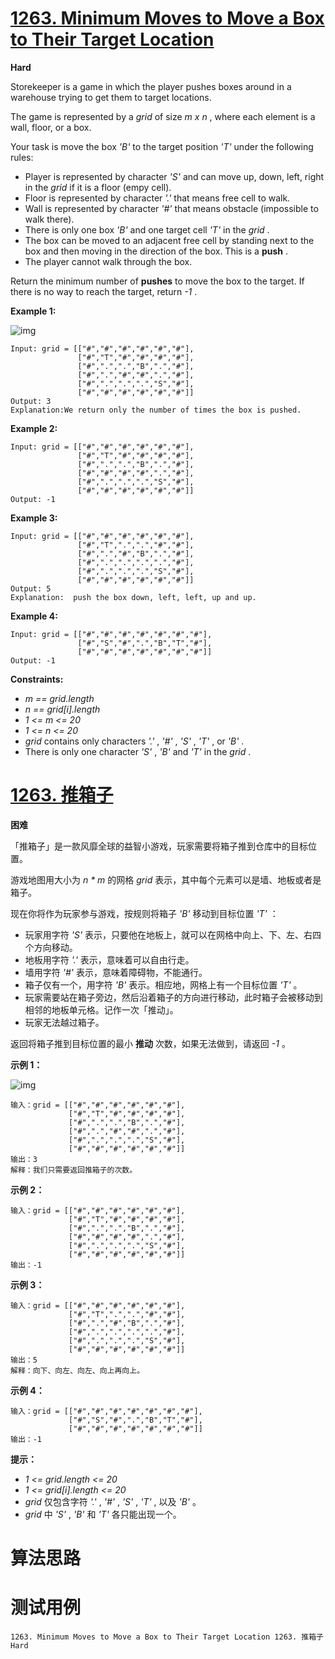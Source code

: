 # [1263. Minimum Moves to Move a Box to Their Target Location][enTitle]

**Hard**

Storekeeper is a game in which the player pushes boxes around in a warehouse trying to get them to target locations.

The game is represented by a  *grid*  of size  *m x n* , where each element is a wall, floor, or a box.

Your task is move the box  *'B'*  to the target position  *'T'*  under the following rules:

- Player is represented by character  *'S'*  and can move up, down, left, right in the  *grid*  if it is a floor (empy cell). 
- Floor is represented by character  *'.'*  that means free cell to walk. 
- Wall is represented by character  *'#'*  that means obstacle (impossible to walk there).  
- There is only one box  *'B'*  and one target cell  *'T'*  in the  *grid* . 
- The box can be moved to an adjacent free cell by standing next to the box and then moving in the direction of the box. This is a **push** . 
- The player cannot walk through the box.

Return the minimum number of **pushes**  to move the box to the target. If there is no way to reach the target, return  *-1* .



**Example 1:** 

![img](https://assets.leetcode.com/uploads/2019/11/06/sample_1_1620.png)

```
Input: grid = [["#","#","#","#","#","#"],
               ["#","T","#","#","#","#"],
               ["#",".",".","B",".","#"],
               ["#",".","#","#",".","#"],
               ["#",".",".",".","S","#"],
               ["#","#","#","#","#","#"]]
Output: 3
Explanation:We return only the number of times the box is pushed.
```

**Example 2:** 

```
Input: grid = [["#","#","#","#","#","#"],
               ["#","T","#","#","#","#"],
               ["#",".",".","B",".","#"],
               ["#","#","#","#",".","#"],
               ["#",".",".",".","S","#"],
               ["#","#","#","#","#","#"]]
Output: -1

```

**Example 3:** 

```
Input: grid = [["#","#","#","#","#","#"],
               ["#","T",".",".","#","#"],
               ["#",".","#","B",".","#"],
               ["#",".",".",".",".","#"],
               ["#",".",".",".","S","#"],
               ["#","#","#","#","#","#"]]
Output: 5
Explanation:  push the box down, left, left, up and up.

```

**Example 4:** 

```
Input: grid = [["#","#","#","#","#","#","#"],
               ["#","S","#",".","B","T","#"],
               ["#","#","#","#","#","#","#"]]
Output: -1

```



**Constraints:** 

-  *m == grid.length*  
-  *n == grid[i].length*  
-  *1 <= m <= 20*  
-  *1 <= n <= 20*  
-  *grid*  contains only characters  *'.'* ,  *'#'* ,  *'S'*  ,  *'T'* , or  *'B'* . 
- There is only one character  *'S'* ,  *'B'*  and *'T'*  in the  *grid* .


# [1263. 推箱子][cnTitle]

**困难**

「推箱子」是一款风靡全球的益智小游戏，玩家需要将箱子推到仓库中的目标位置。

游戏地图用大小为  *n * m*  的网格  *grid*  表示，其中每个元素可以是墙、地板或者是箱子。

现在你将作为玩家参与游戏，按规则将箱子  *'B'*  移动到目标位置  *'T'*  ：

- 玩家用字符  *'S'*  表示，只要他在地板上，就可以在网格中向上、下、左、右四个方向移动。 
- 地板用字符  *'.'*  表示，意味着可以自由行走。 
- 墙用字符  *'#'*  表示，意味着障碍物，不能通行。  
- 箱子仅有一个，用字符  *'B'*  表示。相应地，网格上有一个目标位置  *'T'* 。 
- 玩家需要站在箱子旁边，然后沿着箱子的方向进行移动，此时箱子会被移动到相邻的地板单元格。记作一次「推动」。 
- 玩家无法越过箱子。

返回将箱子推到目标位置的最小 **推动**  次数，如果无法做到，请返回  *-1* 。



**示例 1：** 

![img](https://assets.leetcode-cn.com/aliyun-lc-upload/uploads/2019/11/16/sample_1_1620.png)

```
输入：grid = [["#","#","#","#","#","#"],
             ["#","T","#","#","#","#"],
             ["#",".",".","B",".","#"],
             ["#",".","#","#",".","#"],
             ["#",".",".",".","S","#"],
             ["#","#","#","#","#","#"]]
输出：3
解释：我们只需要返回推箱子的次数。
```

**示例 2：** 

```
输入：grid = [["#","#","#","#","#","#"],
             ["#","T","#","#","#","#"],
             ["#",".",".","B",".","#"],
             ["#","#","#","#",".","#"],
             ["#",".",".",".","S","#"],
             ["#","#","#","#","#","#"]]
输出：-1

```

**示例 3：** 

```
输入：grid = [["#","#","#","#","#","#"],
             ["#","T",".",".","#","#"],
             ["#",".","#","B",".","#"],
             ["#",".",".",".",".","#"],
             ["#",".",".",".","S","#"],
             ["#","#","#","#","#","#"]]
输出：5
解释：向下、向左、向左、向上再向上。

```

**示例 4：** 

```
输入：grid = [["#","#","#","#","#","#","#"],
             ["#","S","#",".","B","T","#"],
             ["#","#","#","#","#","#","#"]]
输出：-1

```



**提示：** 

-  *1 <= grid.length <= 20*  
-  *1 <= grid[i].length <= 20*  
-  *grid*  仅包含字符  *'.'* ,  *'#'* ,  *'S'*  ,  *'T'* , 以及  *'B'* 。 
-  *grid*  中  *'S'* ,  *'B'*  和  *'T'*  各只能出现一个。




# 算法思路

# 测试用例
```
1263. Minimum Moves to Move a Box to Their Target Location 1263. 推箱子 Hard
```

[enTitle]: https://leetcode.com/problems/minimum-moves-to-move-a-box-to-their-target-location/
[cnTitle]: https://leetcode-cn.com/problems/minimum-moves-to-move-a-box-to-their-target-location/
